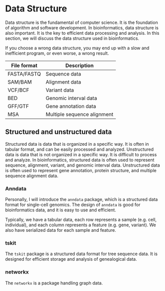 # Data Structure

Data structure is the fundamental of computer science. It is the foundation of
algorithm and software development. In bioinformatics, data structure is also
important. It is the key to efficient data processing and analysis. In this section, we will discuss the data structure used in bioinformatics.

If you choose a wrong data structure, you may end up with a slow and inefficient
program, or even worse, a wrong result.

| File format | Description           |
| ----------- | --------------------- |
| FASTA/FASTQ | Sequence data         |
| SAM/BAM     | Alignment data        |
| VCF/BCF     | Variant data          |
| BED         | Genomic interval data |
| GFF/GTF     | Gene annotation data  |
| MSA         | Multiple sequence alignment |

## Structured and unstructured data

Structured data is data that is organized in a specific way. It is often in tabular format, and can be easily processed and analyzed.
Unstructured data is data that is not organized in a specific way. It is difficult to process and analyze.
In bioinformatics, structured data is often used to represent sequence, alignment, variant, and genomic interval data. Unstructured data is often used to represent gene annotation, protein structure, and multiple sequence alignment data.

### Anndata

Personally, I will introduce the `anndata` package, which is a structured data format for single-cell genomics.
The design of `anndata` is good for bioinformatics data, and it is easy to use and efficient.

Typically, we have a tabular data, each row represents a sample (e.g. cell, individual), and each column represents a feature (e.g. gene, variant).
We also have serialized data for each sample and feature.

### tskit

The `tskit` package is a structured data format for tree sequence data. It is designed for efficient storage and analysis of genealogical data.

### networkx

The `networkx` is a package handling graph data.
